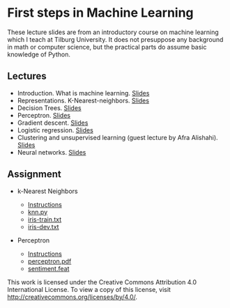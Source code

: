 # First steps in Machine Learning

These lecture slides are from an introductory course on machine
learning which I teach at Tilburg University.  It does not presuppose
any background in math or computer science, but the practical parts do
assume basic knowledge of Python.

## Lectures

- Introduction. What is machine learning. [Slides](intro.pdf)
- Representations. K-Nearest-neighbors. [Slides](representations-knn.pdf)
- Decision Trees. [Slides](decision-trees.pdf)
- Perceptron. [Slides](perceptron.pdf)
- Gradient descent. [Slides](gradient-descent.pdf)
- Logistic regression. [Slides](logistic-regression.pdf)
- Clustering and unsupervised learning (guest lecture by Afra Alishahi). [Slides](clustering.pdf)
- Neural networks. [Slides](neural-nets.pdf)

## Assignment

- k-Nearest Neighbors

  - [Instructions](assignment-1.pdf)
  - [knn.py](knn.py)
  - [iris-train.txt](iris-train.txt)
  - [iris-dev.txt](iris-dev.txt)

- Perceptron

  - [Instructions](assignment-2.pdf)
  - [perceptron.pdf](perceptron.pdf)
  - [sentiment.feat](sentiment.feat)

This work is licensed under the Creative Commons Attribution 4.0
International License. To view a copy of this license, visit
http://creativecommons.org/licenses/by/4.0/.
